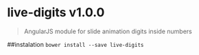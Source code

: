 # live-digits v1.0.0
> AngularJS module for slide animation digits inside numbers

##instalation
`bower install --save live-digits`
